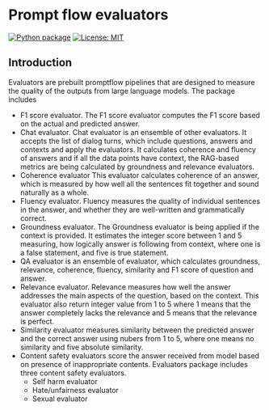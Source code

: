 # Prompt flow evaluators

[![Python package](https://img.shields.io/pypi/v/promptflow-tools)](https://pypi.org/project/promptflow-evals/)
[![License: MIT](https://img.shields.io/github/license/microsoft/promptflow)](https://github.com/microsoft/promptflow/blob/main/LICENSE)

## Introduction
Evaluators are prebuilt promptflow pipelines that are designed to measure the quality of the outputs from large language models.
The package includes
 - F1 score evaluator.
   The F1 score evaluator computes the F1 score based on the actual and predicted answer. 
 - Chat evaluator. Chat evaluator is an ensemble of other evaluators. It accepts the list of dialog turns, which include questions, answers and contexts and apply the evaluators. It calculates coherence and fluency of answers and if all the data points have context, the RAG-based metrics are being calculated by groundness and relevance evaluators.
 - Coherence evaluator
   This evaluator calculates coherence of an answer, which is measured by how well all the sentences fit together and sound naturally as a whole.
 - Fluency evaluator.
   Fluency measures the quality of individual sentences in the answer, and whether they are well-written and grammatically correct. 
 - Groundness evaluator. The Groundness evaluator is being applied if the context is provided. It estimates the integer score between 1 and 5 measuring, how logically answer is following from context, where one is a false statement, and five is true statement.
 - QA evaluator is an ensemble of evaluator, which calculates groundness, relevance, coherence, fluency, similarity and F1 score of question and answer.
 - Relevance evaluator. Relevance measures how well the answer addresses the main aspects of the question, based on the context. This evaluator also return integer value from 1 to 5 where 1 means that the answer completely lacks the relevance and 5 means that the relevance is perfect.
 - Similarity evaluator measures similarity between the predicted answer and the correct answer using nubers from 1 to 5, where one means no similarity and five absolute similarity.
 - Content safety evaluators score the answer received from model based on presence of inappropriate contents. Evaluators package includes three content safety evaluators.
   * Self harm evaluator
   * Hate/unfairness evaluator
   * Sexual evaluator
